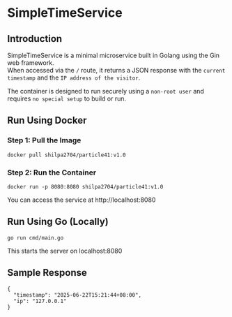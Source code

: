 # SimpleTimeService

## Introduction
SimpleTimeService is a minimal microservice built in Golang using the Gin web framework.  
When accessed via the `/` route, it returns a JSON response with the `current timestamp` and the `IP address of the visitor`.

The container is designed to run securely using a `non-root user` and requires `no special setup` to build or run.

## Run Using Docker
### Step 1: Pull the Image
```
docker pull shilpa2704/particle41:v1.0
```

### Step 2: Run the Container
```
docker run -p 8080:8080 shilpa2704/particle41:v1.0
```
You can access the service at
http://localhost:8080

## Run Using Go (Locally)
```
go run cmd/main.go
```
This starts the server on localhost:8080

## Sample Response
```
{
  "timestamp": "2025-06-22T15:21:44+08:00",
  "ip": "127.0.0.1"
}
```
